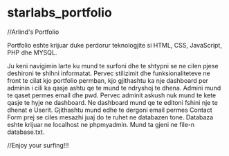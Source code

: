 # starlabs_portfolio

//Arlind's Portfolio

Portfolio eshte krijuar duke perdorur teknologjite si HTML, CSS, JavaScript, PHP dhe MYSQL.

Ju keni navigimin larte ku mund te surfoni dhe te shtypni se ne cilen pjese deshironi te shihni informatat.
Pervec stilizimit dhe funksionaliteteve ne front te cilat kjo portfolio permban, kjo gjithashtu ka nje dashboard per adminin i cili ka qasje ashtu qe te mund te ndryshoj te dhena. 
Admini mund te qaset permes email dhe pwd.
Pervec adminit askush nuk mund te kete qasje te hyje ne dashboard. Ne dashboard mund qe te editoni fshini nje te dhenat e Userit.
Gjithashtu mund edhe te dergoni email permes Contact Form prej se ciles mesazhi juaj do te ruhet ne databazen tone.
Databaza eshte krijuar ne localhost ne phpmyadmin. Mund ta gjeni ne file-n database.txt.

//Enjoy your surfing!!!
